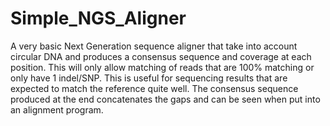 # Simple_NGS_Aligner
A very basic Next Generation sequence aligner that take into account circular DNA and produces a consensus sequence and coverage at each position. This will only allow matching of reads that are 100% matching or only have 1 indel/SNP. This is useful for sequencing results that are expected to match the reference quite well. The consensus sequence produced at the end concatenates the gaps and can be seen when put into an alignment program.  
